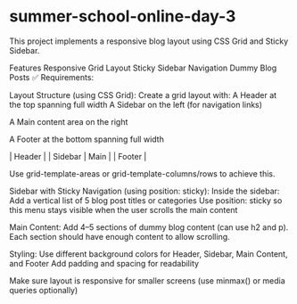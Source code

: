 # summer-school-online-day-3
This project implements a responsive blog layout using CSS Grid and Sticky Sidebar.

Features
Responsive Grid Layout
Sticky Sidebar Navigation
Dummy Blog Posts
✅ Requirements:

Layout Structure (using CSS Grid): Create a grid layout with: A Header at the top spanning full width
A Sidebar on the left (for navigation links)

A Main content area on the right

A Footer at the bottom spanning full width

| Header | | Sidebar | Main | | Footer |

Use grid-template-areas or grid-template-columns/rows to achieve this.

Sidebar with Sticky Navigation (using position: sticky): Inside the sidebar: Add a vertical list of 5 blog post titles or categories
Use position: sticky so this menu stays visible when the user scrolls the main content

Main Content: Add 4–5 sections of dummy blog content (can use h2 and p).
Each section should have enough content to allow scrolling.

Styling: Use different background colors for Header, Sidebar, Main Content, and Footer
Add padding and spacing for readability

Make sure layout is responsive for smaller screens (use minmax() or media queries optionally)
